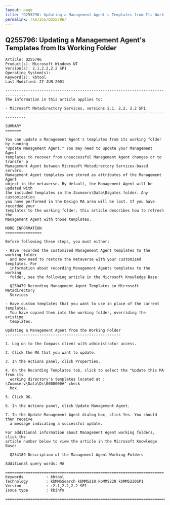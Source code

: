 ```yaml
---
layout: page
title: "Q255796: Updating a Management Agent's Templates from Its Working Folder"
permalink: /kb/255/Q255796/
---
```


## Q255796: Updating a Management Agent's Templates from Its Working Folder

	Article: Q255796
	Product(s): Microsoft Windows NT
	Version(s): 2.1,2.2,2.2 SP1
	Operating System(s): 
	Keyword(s): kbtool
	Last Modified: 27-JUN-2001
	
	-------------------------------------------------------------------------------
	The information in this article applies to:
	
	- Microsoft Metadirectory Services, versions 2.1, 2.2, 2.2 SP1 
	-------------------------------------------------------------------------------
	
	SUMMARY
	=======
	
	You can update a Management Agent's templates from its working folder by running
	"Update Management Agent." You may need to update your Management Agent
	templates to recover from unsuccessful Management Agent changes or to transfer a
	Management Agent between Microsoft Metadirectory Services-based servers.
	Management Agent templates are stored as attributes of the Management Agent
	object in the metaverse. By default, the Management Agent will be updated with
	the included templates in the Zoomserv\Data\Dsgates folder. Any customization
	you have performed in the Design MA area will be lost. If you have recorded your
	templates to the working folder, this article describes how to refresh the
	Management Agent with those templates.
	
	MORE INFORMATION
	================
	
	Before following these steps, you must either:
	
	- Have recorded the customized Management Agent templates to the working folder
	  and now need to restore the metaverse with your customized templates. For
	  information about recording Management Agents templates to the working
	  folder, see the following article in the Microsoft Knowledge Base:
	
	  Q250479 Recording Management Agent Templates in Microsoft Metadirectory
	  Services
	
	- Have custom templates that you want to use in place of the current templates.
	  You have copied them into the working folder, overriding the existing
	  templates.
	
	Updating a Management Agent from the Working Folder
	---------------------------------------------------
	
	1. Log on to the Compass client with administrator access.
	
	2. Click the MA that you want to update.
	
	3. In the Actions panel, click Properties.
	
	4. On the Recording Templates tab, click to select the "Update this MA from its
	  working directory's templates located at : \Zoomserv\Data\Ds\0000000#" check
	  box.
	
	5. Click OK.
	
	6. In the Actions panel, click Update Management Agent.
	
	7. In the Update Management Agent dialog box, click Yes. You should then receive
	  a message indicating a successful update.
	
	For additional information about Management Agent working folders, click the
	article number below to view the article in the Microsoft Knowledge Base:
	
	  Q254189 Description of the Management Agent Working Folders
	
	Additional query words: MA
	
	======================================================================
	Keywords          : kbtool 
	Technology        : kbMMSSearch kbMMS210 kbMMS220 kbMMS220SP1
	Version           : :2.1,2.2,2.2 SP1
	Issue type        : kbinfo
	
	=============================================================================
	

